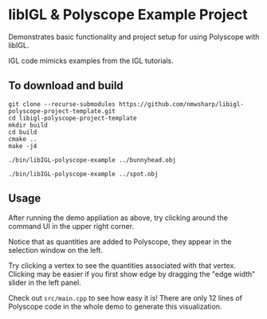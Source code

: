 # libIGL & Polyscope Example Project

Demonstrates basic functionality and project setup for using Polyscope with libIGL.

IGL code mimicks examples from the IGL tutorials.


## To download and build

```
git clone --recurse-submodules https://github.com/nmwsharp/libigl-polyscope-project-template.git
cd libigl-polyscope-project-template
mkdir build
cd build
cmake ..
make -j4

./bin/libIGL-polyscope-example ../bunnyhead.obj

./bin/libIGL-polyscope-example ../spot.obj
```

## Usage

After running the demo appliation as above, try clicking around the command UI in the upper right corner.

Notice that as quantities are added to Polyscope, they appear in the selection window on the left.

Try clicking a vertex to see the quantities associated with that vertex. Clicking may be easier if you first show edge by dragging the "edge width" slider in the left panel.

Check out `src/main.cpp` to see how easy it is! There are only 12 lines of Polyscope code in the whole demo to generate this visualization.
